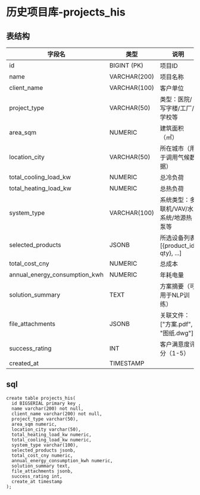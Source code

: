 # 历史项目库-projects_his



## 表结构

| 字段名                        | 类型         | 说明                                   |
| ----------------------------- | ------------ | -------------------------------------- |
| id                            | BIGINT (PK)  | 项目ID                                 |
| name                          | VARCHAR(200) | 项目名称                               |
| client_name                   | VARCHAR(100) | 客户单位                               |
| project_type                  | VARCHAR(50)  | 类型：医院/写字楼/工厂/学校等          |
| area_sqm                      | NUMERIC      | 建筑面积（㎡）                         |
| location_city                 | VARCHAR(50)  | 所在城市（用于调用气候数据）           |
| total_cooling_load_kw         | NUMERIC      | 总冷负荷                               |
| total_heating_load_kw         | NUMERIC      | 总热负荷                               |
| system_type                   | VARCHAR(100) | 系统类型：多联机/VAV/水系统/地源热泵等 |
| selected_products             | JSONB        | 所选设备列表 [{product_id, qty}, ...]  |
| total_cost_cny                | NUMERIC      | 总成本                                 |
| annual_energy_consumption_kwh | NUMERIC      | 年耗电量                               |
| solution_summary              | TEXT         | 方案摘要（可用于NLP训练）              |
| file_attachments              | JSONB        | 关联文件：["方案.pdf", "图纸.dwg"]     |
| success_rating                | INT          | 客户满意度评分（1-5）                  |
| created_at                    | TIMESTAMP    |                                        |





## sql

```postgresql
create table projects_his(
  id BIGSERIAL primary key ,
  name varchar(200) not null,
  client_name varchar(200) not null,
  project_type varchar(50),
  area_sqm numeric,
  location_city varchar(50),
  total_heating_load_kw numeric,
  total_cooling_load_kw numeric,
  system_type varchar(100),
  selected_products jsonb,
  total_cost_cny numeric,
  annual_energy_consumption_kwh numeric,
  solution_summary text,
  file_attachments jsonb,
  success_rating int,
  create_at timestamp
);
```

